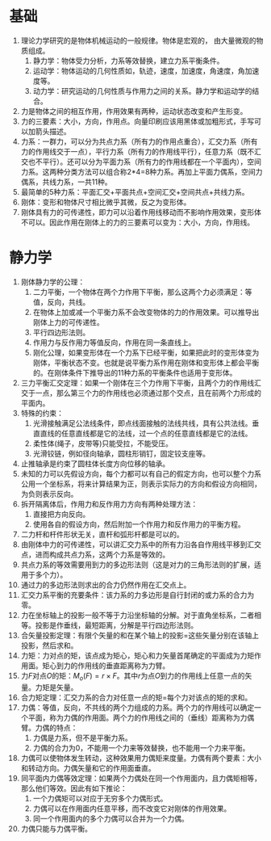 # 基础

1. 理论力学研究的是物体机械运动的一般规律。物体是宏观的， 由大量微观的物质组成。
   1. 静力学：物体受力分析，力系等效替换，建立力系平衡条件。
   2. 运动学：物体运动的几何性质如，轨迹，速度，加速度，角速度，角加速度等。
   3. 动力学：研究运动的几何性质与作用力之间的关系。静力学和运动学的结合。
2. 力是物体之间的相互作用，作用效果有两种，运动状态改变和产生形变。
2. 力的三要素：大小，方向，作用点。向量印刷应该用黑体或加粗形式，手写可以加箭头描述。
3. 力系：一群力，可以分为共点力系（所有力的作用点重合），汇交力系（所有力的作用线交于一点），平行力系（所有力的作用线平行），任意力系（既不汇交也不平行）。还可以分为平面力系（所有力的作用线都在一个平面内），空间力系。这两种分类方法可以组合称2\*4=8种力系。再加上平面力偶系，空间力偶系，共线力系，一共11种。
3. 最简单的5种力系：平面汇交+平面共点+空间汇交+空间共点+共线力系。
4. 刚体：变形和物体尺寸相比微乎其微，反之为变形体。
5. 刚体具有力的可传递性，即力可以沿着作用线移动而不影响作用效果，变形体不可以。因此作用在刚体上的力的三要素可以变为：大小，方向，作用线。

# 静力学

1. 刚体静力学的公理：
   1. 二力平衡，一个物体在两个力作用下平衡，那么这两个力必须满足：等值，反向，共线。
   2. 在物体上加或减一个平衡力系不会改变物体的力的作用效果。可以推导出刚体上力的可传递性。
   3. 平行四边形法则。
   4. 作用力与反作用力等值反向，作用在同一条直线上。
   5. 刚化公理，如果变形体在一个力系下已经平衡，如果把此时的变形体变为刚体，平衡状态不变。也就是说平衡力系作用在刚体和变形体上都会平衡的。在刚体条件下推导出的11种力系的平衡条件也适用于变形体。
2. 三力平衡汇交定理：如果一个刚体在三个力作用下平衡，且两个力的作用线汇交于一点，那么第三个力的作用线也必须通过那个交点，且在前两个力形成的平面内。
3. 特殊的约束：
   1. 光滑接触满足公法线条件，即点线面接触的法线共线，具有公共法线。垂直直线的任意直线都是它的法线，过一个点的任意直线都是它的法线。
   2. 柔性体(绳子，皮带等)只能受拉，不能受压。
   3. 光滑铰链，例如径向轴承，圆柱形销钉，固定铰支座等。
4. 止推轴承是约束了圆柱体长度方向位移的轴承。
5. 未知的力可以先假设方向，每个力都可以有自己的假定方向，也可以整个力系公用一个坐标系，将来计算结果为正，则表示实际力的方向和假设方向相同，为负则表示反向。
6. 拆开隔离体后，作用力和反作用力方向有两种处理方法：
   1. 直接把方向反向。
   2. 使用各自的假设方向，然后附加一个作用力和反作用力的平衡方程。
7. 二力杆和杆件形状无关，直杆和弧形杆都是可以的。
8. 由刚体中力的可传递性，可以讲汇交力系中的所有力沿各自作用线平移到汇交点，进而构成共点力系，这两个力系是等效的。
8. 共点力系的等效需要用到力的多边形法则（这是对力的三角形法则的扩展，适用于多个力）。
8. 通过力的多边形法则求出的合力仍然作用在汇交点上。
8. 汇交力系平衡的充要条件：该力系的力多边形是自行封闭的或力系的合力为零。
9. 力在坐标轴上的投影一般不等于力沿坐标轴的分解。对于直角坐标系，二者相等。投影是作垂线，最短距离，分解是平行四边形法则。
9. 合矢量投影定理：有限个矢量的和在某个轴上的投影=这些矢量分别在该轴上投影，然后求和。
10. 力矩：力对点的矩，该点成为矩心，矩心和力矢量首尾确定的平面成为力矩作用面。矩心到力的作用线的垂直距离称为力臂。
11. 力$F$对点$O$的矩：$M_o(F)=r\times F$。其中$r$为点$O$到力的作用线上任意一点的矢量。力矩是矢量。
11. 合力矩定理：汇交力系的合力对任意一点的矩=每个力对该点的矩的求和。
17. 力偶：等值，反向，不共线的两个力组成的力系。两个力的作用线可以确定一个平面，称为力偶的作用面。两个力的作用线之间的（垂线）距离称为力偶臂。力偶的特点：
    1. 力偶是力系，但不是平衡力系。
    2. 力偶的合力为0，不能用一个力来等效替换，也不能用一个力来平衡。
18. 力偶可以使物体发生转动，这种效果用力偶矩来度量。力偶有两个要素：大小和转动方向。力偶矢量和它的作用面垂直。
19. 同平面内力偶等效定理：如果两个力偶处在同一个作用面内，且力偶矩相等，那么他们等效。因此有如下推论：
    1. 一个力偶矩可以对应于无穷多个力偶形式。
    2. 力偶可以在作用面内任意平移，而不改变它对刚体的作用效果。
    3. 同一个作用面内的多个力偶可以合并为一个力偶。
20. 力偶只能与力偶平衡。